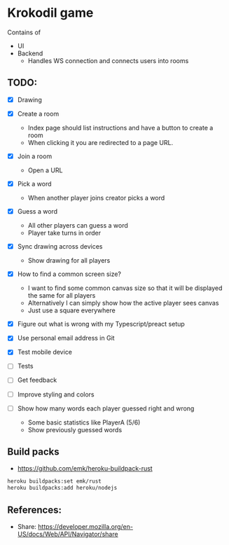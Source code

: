 # Krokodil game

Contains of

* UI 
* Backend 
   * Handles WS connection and connects users into rooms
   
   
## TODO:

* [x] Drawing
* [x] Create a room
    * Index page should list instructions and have a button to create a room
    * When clicking it you are redirected to a page URL.
* [x] Join a room
    * Open a URL
* [x] Pick a word 
    * When another player joins creator picks a word
* [x] Guess a word
    * All other players can guess a word
    * Player take turns in order
* [x] Sync drawing across devices
    * Show drawing for all players 
* [x] How to find a common screen size?
    * I want to find some common canvas size so that it will be displayed the same for all players
    * Alternatively I can simply show how the active player sees canvas
    * Just use a square everywhere
* [x] Figure out what is wrong with my Typescript/preact setup
* [x] Use personal email address in Git
* [x] Test mobile device
* [ ] Tests

* [ ] Get feedback
* [ ] Improve styling and colors
* [ ] Show how many words each player guessed right and wrong
    * Some basic statistics like PlayerA (5/6)
    * Show previously guessed words


## Build packs

* https://github.com/emk/heroku-buildpack-rust

``` sh
heroku buildpacks:set emk/rust
heroku buildpacks:add heroku/nodejs
```

## References:

* Share: https://developer.mozilla.org/en-US/docs/Web/API/Navigator/share

